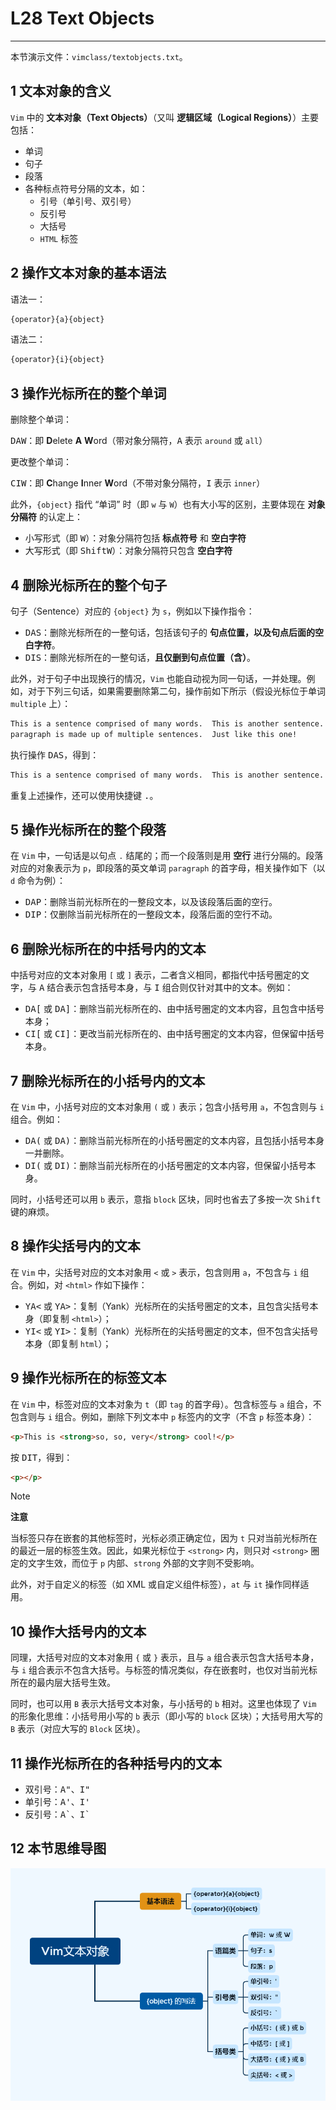 # L28 Text Objects
---

本节演示文件：`vimclass/textobjects.txt`。



## 1 文本对象的含义

`Vim` 中的 **文本对象（Text Objects）**（又叫 **逻辑区域（Logical Regions）**）主要包括：

- 单词
- 句子
- 段落
- 各种标点符号分隔的文本，如：
  - 引号（单引号、双引号）
  - 反引号
  - 大括号
  - `HTML` 标签



## 2 操作文本对象的基本语法

语法一：

```markdown
{operator}{a}{object}
```

语法二：

```markdown
{operator}{i}{object}
```



## 3 操作光标所在的整个单词

删除整个单词：

<kbd>D</kbd><kbd>A</kbd><kbd>W</kbd>：即 **D**elete **A** **W**ord（带对象分隔符，<kbd>A</kbd> 表示 `around` 或 `all`）

更改整个单词：

<kbd>C</kbd><kbd>I</kbd><kbd>W</kbd>：即 **C**hange **I**nner **W**ord（不带对象分隔符，<kbd>I</kbd> 表示 `inner`）

此外，`{object}` 指代 “单词” 时（即 `w` 与 `W`）也有大小写的区别，主要体现在 **对象分隔符** 的认定上：

- 小写形式（即 <kbd>W</kbd>）：对象分隔符包括 **标点符号** 和 **空白字符**
- 大写形式（即 <kbd>Shift</kbd><kbd>W</kbd>）：对象分隔符只包含 **空白字符**



## 4 删除光标所在的整个句子

句子（Sentence）对应的 `{object}` 为 `s`，例如以下操作指令：

- <kbd>D</kbd><kbd>A</kbd><kbd>S</kbd>：删除光标所在的一整句话，包括该句子的 **句点位置，以及句点后面的空白字符**。
- <kbd>D</kbd><kbd>I</kbd><kbd>S</kbd>：删除光标所在的一整句话，**且仅删到句点位置（含）**。

此外，对于句子中出现换行的情况，`Vim` 也能自动视为同一句话，一并处理。例如，对于下列三句话，如果需要删除第二句，操作前如下所示（假设光标位于单词 `multiple` 上）：

```markdown
This is a sentence comprised of many words.  This is another sentence. A 
paragraph is made up of multiple sentences.  Just like this one!
```

执行操作 <kbd>D</kbd><kbd>A</kbd><kbd>S</kbd>，得到：

```markdown
This is a sentence comprised of many words.  This is another sentence. Just like this one!
```

重复上述操作，还可以使用快捷键 <kbd>.</kbd>。



## 5 操作光标所在的整个段落

在 `Vim` 中，一句话是以句点 `.` 结尾的；而一个段落则是用 **空行** 进行分隔的。段落对应的对象表示为 `p`，即段落的英文单词 `paragraph` 的首字母，相关操作如下（以 `d` 命令为例）：

- <kbd>D</kbd><kbd>A</kbd><kbd>P</kbd>：删除当前光标所在的一整段文本，以及该段落后面的空行。
- <kbd>D</kbd><kbd>I</kbd><kbd>P</kbd>：仅删除当前光标所在的一整段文本，段落后面的空行不动。



## 6 删除光标所在的中括号内的文本

中括号对应的文本对象用 `[` 或 `]` 表示，二者含义相同，都指代中括号圈定的文字，与 <kbd>A</kbd> 结合表示包含括号本身，与 <kbd>I</kbd> 组合则仅针对其中的文本。例如：

- <kbd>D</kbd><kbd>A</kbd><kbd>[</kbd> 或 <kbd>D</kbd><kbd>A</kbd><kbd>]</kbd>：删除当前光标所在的、由中括号圈定的文本内容，且包含中括号本身；
- <kbd>C</kbd><kbd>I</kbd><kbd>[</kbd> 或 <kbd>C</kbd><kbd>I</kbd><kbd>]</kbd>：更改当前光标所在的、由中括号圈定的文本内容，但保留中括号本身。



## 7 删除光标所在的小括号内的文本

在 `Vim` 中，小括号对应的文本对象用 `(` 或 `)` 表示；包含小括号用 `a`，不包含则与 `i` 组合。例如：

- <kbd>D</kbd><kbd>A</kbd><kbd>(</kbd> 或 <kbd>D</kbd><kbd>A</kbd><kbd>)</kbd>：删除当前光标所在的小括号圈定的文本内容，且包括小括号本身一并删除。
- <kbd>D</kbd><kbd>I</kbd><kbd>(</kbd> 或 <kbd>D</kbd><kbd>I</kbd><kbd>)</kbd>：删除当前光标所在的小括号圈定的文本内容，但保留小括号本身。

同时，小括号还可以用 `b` 表示，意指 `block` 区块，同时也省去了多按一次 <kbd>Shift</kbd> 键的麻烦。



## 8 操作尖括号内的文本

在 `Vim` 中，尖括号对应的文本对象用 `<` 或 `>` 表示，包含则用 `a`，不包含与 `i` 组合。例如，对 `<html>` 作如下操作：

- <kbd>Y</kbd><kbd>A</kbd><kbd><</kbd> 或 <kbd>Y</kbd><kbd>A</kbd><kbd>></kbd>：复制（Yank）光标所在的尖括号圈定的文本，且包含尖括号本身（即复制 `<html>`）；
- <kbd>Y</kbd><kbd>I</kbd><kbd><</kbd> 或 <kbd>Y</kbd><kbd>I</kbd><kbd>></kbd>：复制（Yank）光标所在的尖括号圈定的文本，但不包含尖括号本身（即复制 `html`）；



## 9 操作光标所在的标签文本

在 `Vim` 中，标签对应的文本对象为 `t`（即 `tag` 的首字母）。包含标签与 `a` 组合，不包含则与 `i` 组合。例如，删除下列文本中 `p` 标签内的文字（不含 `p` 标签本身）：

```html
<p>This is <strong>so, so, very</strong> cool!</p>
```

按 <kbd>D</kbd><kbd>I</kbd><kbd>T</kbd>，得到：

```html
<p></p>
```

> [!note]
>
> **注意**
>
> 当标签只存在嵌套的其他标签时，光标必须正确定位，因为 `t` 只对当前光标所在的最近一层的标签生效。因此，如果光标位于 `<strong>` 内，则只对 `<strong>` 圈定的文字生效，而位于 `p` 内部、`strong` 外部的文字则不受影响。
>
> 此外，对于自定义的标签（如 XML 或自定义组件标签），`at` 与 `it` 操作同样适用。



## 10 操作大括号内的文本

同理，大括号对应的文本对象用 `{` 或 `}` 表示，且与 `a` 组合表示包含大括号本身，与 `i` 组合表示不包含大括号。与标签的情况类似，存在嵌套时，也仅对当前光标所在的最内层大括号生效。

同时，也可以用 `B` 表示大括号文本对象，与小括号的 `b` 相对。这里也体现了 `Vim` 的形象化思维：小括号用小写的 `b` 表示（即小写的 `block` 区块）；大括号用大写的 `B` 表示（对应大写的 `Block` 区块）。



## 11 操作光标所在的各种括号内的文本

- 双引号：<kbd>A</kbd><kbd>"</kbd>、<kbd>I</kbd><kbd>"</kbd>
- 单引号：<kbd>A</kbd><kbd>'</kbd>、<kbd>I</kbd><kbd>'</kbd>
- 反引号：<kbd>A</kbd><kbd>\`</kbd>、<kbd>I</kbd><kbd>\`</kbd>



## 12 本节思维导图

![](../assets/28-1.png)
